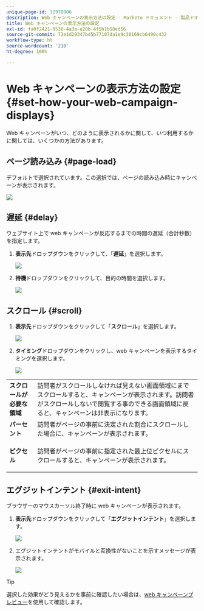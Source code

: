 ```yaml
---
unique-page-id: 12978906
description: Web キャンペーンの表示方法の設定 - Marketo ドキュメント - 製品ドキュメント
title: Web キャンペーンの表示方法の設定
exl-id: fa0f2421-9536-4a3a-a28b-4f5b1b58ed56
source-git-commit: 72e1d29347bd5b77107da1e9c30169cb6490c432
workflow-type: ht
source-wordcount: '210'
ht-degree: 100%

---
```


# Web キャンペーンの表示方法の設定 {#set-how-your-web-campaign-displays}

Web キャンペーンがいつ、どのように表示されるかに関して、いつ利用するかに関しては、いくつかの方法があります。

## ページ読み込み {#page-load}

デフォルトで選択されています。この選択では、ページの読み込み時にキャンペーンが表示されます。

![](assets/pl1.png)

## 遅延 {#delay}

ウェブサイト上で web キャンペーンが反応するまでの時間の遅延（合計秒数）を指定します。

1. **表示先**&#x200B;ドロップダウンをクリックして、「**遅延**」を選択します。

   ![](assets/d1.png)

1. **待機**&#x200B;ドロップダウンをクリックして、目的の時間を選択します。

   ![](assets/d2.png)

## スクロール {#scroll}

1. **表示先**&#x200B;ドロップダウンをクリックして「**スクロール**」を選択します。

   ![](assets/s1.png)

1. **タイミング**&#x200B;ドロップダウンをクリックし、web キャンペーンを表示するタイミングを選択します。

   ![](assets/s2.png)

<table> 
 <tbody> 
  <tr> 
   <td><strong>スクロールが必要な領域</strong></td> 
   <td>訪問者がスクロールしなければ見えない画面領域にまでスクロールすると、キャンペーンが表示されます。訪問者がスクロールしないで閲覧する事のできる画面領域に戻ると、キャンペーンは非表示になります。</td> 
  </tr> 
  <tr> 
   <td><strong>パーセント</strong></td> 
   <td>訪問者がページの事前に決定された割合にスクロールした場合に、キャンペーンが表示されます。</td> 
  </tr> 
  <tr> 
   <td><strong>ピクセル</strong></td> 
   <td><p>訪問者がページの事前に指定された最上位ピクセルにスクロールすると、キャンペーンが表示されます。</p></td> 
  </tr> 
 </tbody> 
</table>

## エグジットインテント {#exit-intent}

ブラウザーのマウスカーソル終了時に web キャンペーンが表示されます。

1. **表示先**&#x200B;ドロップダウンをクリックして「**エグジットインテント**」を選択します。

   ![](assets/ei1.png)

1. エグジットインテントがモバイルと互換性がないことを示すメッセージが表示されます。

   ![](assets/ei2.png)

>[!TIP]
>
>選択した効果がどう見えるかを事前に確認したい場合は、[web キャンペーンプレビュー](/help/marketo/product-docs/web-personalization/working-with-web-campaigns/preview-and-test-a-web-campaign.md)を使用して確認します。

